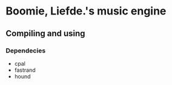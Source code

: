 # Boomie, Liefde.'s music engine


## Compiling and using
### Dependecies
- cpal
- fastrand
- hound
